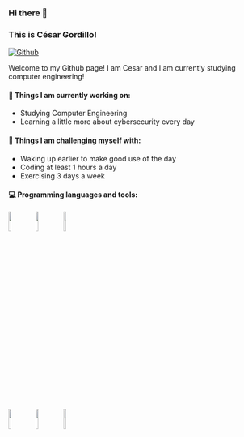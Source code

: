 ### Hi there 👋 
### This is César  Gordillo!

[![Github](https://img.shields.io/badge/-Github-000?style=flat&logo=Github&logoColor=white)](https://github.com/cesarguillermo)


Welcome to my Github page! I am Cesar and I am currently studying computer engineering!  




#### 🌱 Things I am currently working on: 
- Studying Computer Engineering
- Learning a little more about cybersecurity every day


#### :muscle: Things I am challenging myself with:
- Waking up earlier to make good use of the day
- Coding at least 1 hours a day
- Exercising 3 days a week


#### :computer: Programming languages and tools: 
<p>


<code><img width="10%" src="https://www.vectorlogo.zone/logos/java/java-ar21.svg"></code>
<code><img width="10%" src="https://www.vectorlogo.zone/logos/python/python-ar21.svg"></code>
<code><img width="10%" src="https://www.vectorlogo.zone/logos/kotlinlang/kotlinlang-ar21.svg"></code>
<br />
<code><img width="10%" src="https://www.vectorlogo.zone/logos/git-scm/git-scm-ar21.svg"></code>
<code><img width="10%" src="https://www.vectorlogo.zone/logos/mysql/mysql-ar21.svg"></code>
<code><img width="10%" src="https://www.vectorlogo.zone/logos/firebase/firebase-ar21.svg"></code>
<br />

</p>

